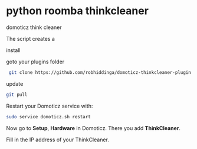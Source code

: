# python roomba thinkcleaner
 domoticz think cleaner

The script creates a

 install

 goto your plugins folder
 ```bash
  git clone https://github.com/robhiddinga/domoticz-thinkcleaner-plugin
```
update

```bash
git pull
```
Restart your Domoticz service with:

```bash
sudo service domoticz.sh restart
```

Now go to **Setup**, **Hardware** in Domoticz.
There you add **ThinkCleaner**.

Fill in the IP address of your ThinkCleaner.

